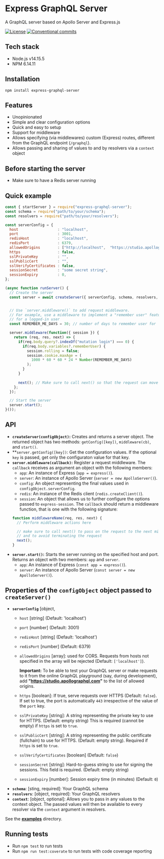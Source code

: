 # Express GraphQL Server

A GraphQL server based on Apollo Server and Express.js

[![License](https://img.shields.io/github/license/simplymichael/express-graphql-server)](https://github.com/simplymichael/express-graphql-server/blob/master/LICENSE.md)
[![Conventional commits](https://img.shields.io/badge/Conventional%20Commits-1.0.0-brightgreen.svg)](https://conventionalcommits.org)


## Tech stack 
- Node.js v14.15.5
- NPM 6.14.11

## Installation
`npm install express-graphql-server`

## Features 
- Unopinionated 
- Simple and clear configuration options
- Quick and easy to setup
- Support for middleware 
- Allows specifying (via middlewares) custom (Express) routes, different from the GraphQL endpoint (`/graphql`).
- Allows passing and sharing of values to and by resolvers via a `context` object

## Before starting the server 
- Make sure to have a Redis server running 

## Quick example
```js
const { startServer } = require("express-graphql-server");
const schema = require("path/to/your/schema");
const resolvers = require("path/to/your/resolvers");

const serverConfig = { 
  host                  : "localhost", 
  port                  : 3001, 
  redisHost             : "localhost",
  redisPort             : 6379,
  allowedOrigins        : ["http://localhost",  "https://studio.apollographql.com"], 
  https                 : false, 
  sslPrivateKey         : "",
  sslPublicCert         : "",
  sslVerifyCertificates : false,
  sessionSecret         : "some secret string",
  sessionExpiry         : 0, 
};

(async function runServer() { 
  // Create the server
  const server = await createServer({ serverConfig, schema, resolvers, context: null });


  // Use `server.middleware()` to add request middleware. 
  // For example, use a middleware to implement a "remember user" feature 
  // for a logged-in user
  const REMEMBER_ME_DAYS = 30; // number of days to remember user for

  server.middleware(function({ session }) {
    return (req, res, next) => {
      if(req.body.query?.indexOf("mutation login") === 0) {
        if(req.body.variables?.rememberUser) {
          session.rolling = false;
          session.cookie.maxAge = (
            1000 * 60 * 60 * 24 * Number(REMEMBER_ME_DAYS)
          );
        }
      }
  
      next(); // Make sure to call next() so that the request can move on to other middlewares in the stack
    };
  });

  // Start the server
  server.start();
}());
```

## API 
- **`createServer(configObject)`:** Creates and returns a server object. 
  The returned object has two methods: `getConfig([key])`, `middleware(cb)`, and `start()`.  
- **`server.getConfig([key])`: Get the configuration values. 
  If the optional `key` is passed, get only the configuraton value for that key.
- **`server.middleware(callback)`:** Register a request middleware. 
  The `callback` receives as argument an object with the following members: 
    - `app`: An instance of Express (`app = express()`).
    - `server`: An instance of Apollo Server (`server = new ApolloServer()`).
    - `config`: An object representing the final values used in `configObject.serverConfig`.
    - `redis`: An instance of the Redis client (`redis.createClient()`).
    - `session`: An object that allows us to further configure the options passed to `express-session`.
  The `callback` should return a middleware function, that is one with the following signature: 
  ```js
  function middlewareName(req, res, next) {
    // Perform middleware actions here 

    // make sure to call next() to pass on the request to the next middleware in the chain 
    // and to avoid terminating the request
    next();  
  }
  ```
- **`server.start()`:** Starts the server running on the specified host and port.
  Returns an object with two members: `app` and `server`. 
    - `app`: An instance of Express (`const app = express()`).
    - `server`: An instance of Apollo Server (`const server = new ApolloServer()`).

## Properties of the `configObject` object passed to `createServer()`
- **`serverConfig`** [object,
    - `host` [string] (Default: 'localhost')

    - `port` [number] (Default: 3001)

    - `redisHost` [string] (Default: 'localhost')

    - `redisPort` [number] (Default: 6379)

    - `allowedOrigins` [array]: used for CORS. 
      Requests from hosts not specified in the array will be rejected (Default: `['localhost']`).
      
      **Important:** To be able to test your GraphQL server or make requests to it from the online 
      GraphQL playground (say, during development), add **"https://studio.apollographql.com"** 
      to the list of allowed origins. 

    - `https` [boolean]: If true, serve requests over HTTPS (Default: `false`).
      If set to true, the port is automatically `443` irrespective of the value of the `port` key.

    - `sslPrivateKey` [string]: A string representing the private key to use for HTTPS. (Default: empty string)
      This is required (cannot be empty) if `https` is set to `true`. 

    - `sslPublicCert` [string]: A string representing the public certificate (fullchain) to use for HTTPS.
      (Default: empty string). Required if `https` is set to `true`.

    - `sslVerifyCertificates` [boolean] (Default: `false`)

    - `sessionSecret` [string]: Hard-to-guess string to use for signing the sessions.
      This field is required. (Default: empty string)

    - `sessionExpiry` [number]: Session expiry time (in minutes) (Default: `0`)
- **`schema`**: [sting, required]: Your GraphQL schema 
- **`resolvers`**: [object, required]: Your GraphQL resolvers 
- **`context`**: [object, optional]: Allows you to pass in any values to the context object. 
  The passed values will then be available to every resolver via the `context` argument in resolvers.



See the **<a href="examples/">examples</a>** directory.

## Running tests
- Run `npm test` to run tests
- Run `npm run test:coverate` to run tests with code coverage reporting
